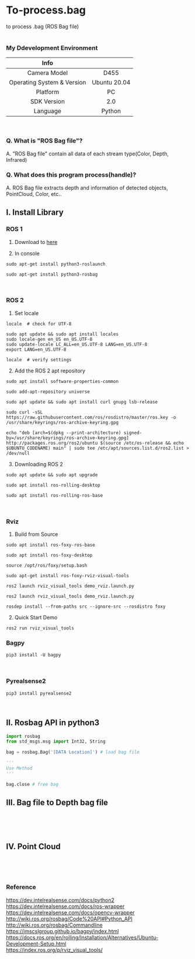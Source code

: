 # To-process.bag
to process .bag (ROS Bag file)
<br/>
<br/>

### My Ddevelopment Environment
|Info||
|:---:|:---:|
|Camera Model|D455|Required Info
|Operating System & Version|Ubuntu 20.04|
|Platform|PC|
|SDK Version|2.0|
|Language|Python|

<br/>

### Q. What is "ROS Bag file"?
A. "ROS Bag file" contain all data of each stream type(Color, Depth, Infrared)

### Q. What does this program process(handle)?
A. ROS Bag file extracts depth and information of detected objects, PointCloud, Color, etc..


## I. Install Library

### ROS 1

1. Download to [here](https://www.ros.org/blog/getting-started/)

2. In console 
```console
sudo apt-get install python3-roslaunch 
```

```console
sudo apt-get install python3-rosbag 
``` 

<br/>

### ROS 2

1. Set locale  

```console
locale  # check for UTF-8

sudo apt update && sudo apt install locales
sudo locale-gen en_US en_US.UTF-8
sudo update-locale LC_ALL=en_US.UTF-8 LANG=en_US.UTF-8
export LANG=en_US.UTF-8

locale  # verify settings
```

2. Add the ROS 2 apt repository 

```console
sudo apt install software-properties-common

sudo add-apt-repository universe
```

```console
sudo apt update && sudo apt install curl gnupg lsb-release

sudo curl -sSL https://raw.githubusercontent.com/ros/rosdistro/master/ros.key -o /usr/share/keyrings/ros-archive-keyring.gpg
```

```console
echo "deb [arch=$(dpkg --print-architecture) signed-by=/usr/share/keyrings/ros-archive-keyring.gpg] http://packages.ros.org/ros2/ubuntu $(source /etc/os-release && echo $UBUNTU_CODENAME) main" | sudo tee /etc/apt/sources.list.d/ros2.list > /dev/null
```

3. Downloading ROS 2

```console
sudo apt update && sudo apt upgrade
```

```console
sudo apt install ros-rolling-desktop
```

```console
sudo apt install ros-rolling-ros-base
```


<br/>

### Rviz

1. Build from Source

```console
sudo apt install ros-foxy-ros-base

sudo apt install ros-foxy-desktop

source /opt/ros/foxy/setup.bash
```


```console
sudo apt-get install ros-foxy-rviz-visual-tools

ros2 launch rviz_visual_tools demo_rviz.launch.py
```

```console
ros2 launch rviz_visual_tools demo_rviz.launch.py

rosdep install --from-paths src --ignore-src --rosdistro foxy
```

2. Quick Start Demo

```console
ros2 run rviz_visual_tools
```



### Bagpy

```console
pip3 install -U bagpy
```



<br/>

### Pyrealsense2

```console
pip3 install pyrealsense2
```

<br/>

## II. Rosbag API in python3

```python
import rosbag
from std_msgs.msg import Int32, String
```

```python
bag = rosbag.Bag('[DATA Location]') # load bag file
```
```python
'''
Use Method
'''
```
```python
bag.close # free bag
```


## III. Bag file to Depth bag file

```python


```


<br/>
<br/>

## IV. Point Cloud

```python


```


<br/>
<br/>

### Reference
https://dev.intelrealsense.com/docs/python2 <br/>
https://dev.intelrealsense.com/docs/ros-wrapper <br/>
https://dev.intelrealsense.com/docs/opencv-wrapper <br/>
http://wiki.ros.org/rosbag/Code%20API#Python_API <br/>
http://wiki.ros.org/rosbag/Commandline <br/>
https://jmscslgroup.github.io/bagpy/index.html <br/>
https://docs.ros.org/en/rolling/Installation/Alternatives/Ubuntu-Development-Setup.html <br/>
https://index.ros.org/p/rviz_visual_tools/